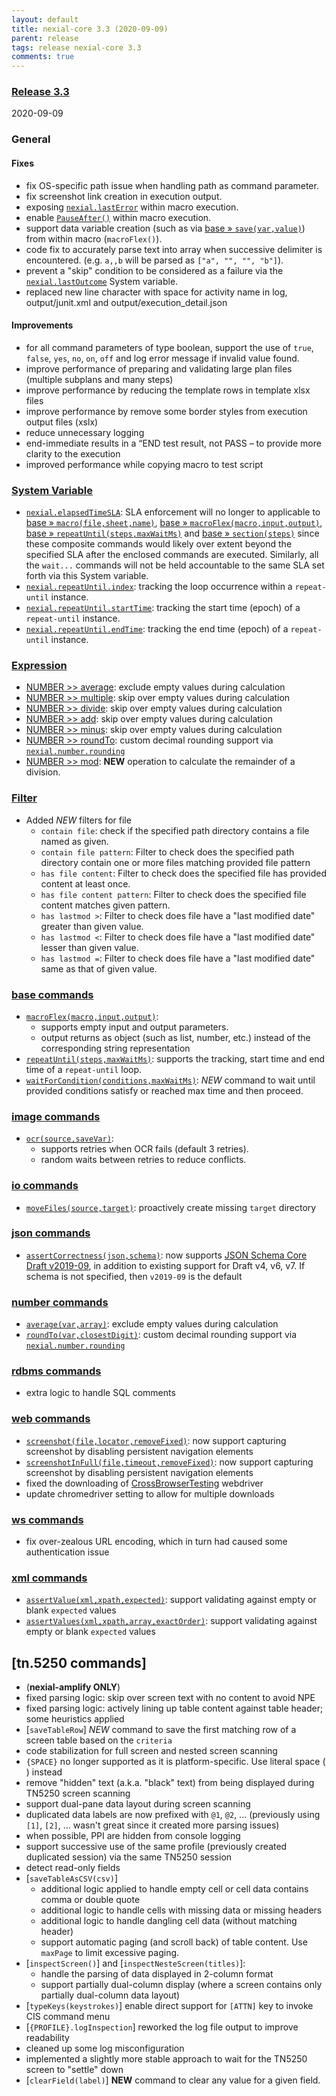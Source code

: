 ```yaml
---
layout: default
title: nexial-core 3.3 (2020-09-09)
parent: release
tags: release nexial-core 3.3
comments: true
---
```


### <a href="https://github.com/nexiality/nexial-core/releases/tag/nexial-core-v3.3_0944" class="external-link" target="_nexial_link">Release 3.3</a>
2020-09-09


### General
#### Fixes
- fix OS-specific path issue when handling path as command parameter.
- fix screenshot link creation in execution output.
- exposing [`nexial.lastError`](../systemvars/index#nexial.lastError) within macro execution.
- enable [`PauseAfter()`](../flowcontrols/index#pausebefore--pauseafter) within macro execution.
- support data variable creation (such as via [base &raquo; `save(var,value)`](../commands/base/save(var,value))) from 
  within macro (`macroFlex()`).
- code fix to accurately parse text into array when successive delimiter is encountered. 
  (e.g. `a,,b` will be parsed as `["a", "", "", "b"]`).
- prevent a "skip" condition to be considered as a failure via the 
  [`nexial.lastOutcome`](../systemvars/index#nexial.lastOutcome) System variable.
- replaced new line character with space for activity name in log, output/junit.xml and output/execution_detail.json
#### Improvements
- for all command parameters of type boolean, support the use of `true`, `false`, `yes`, `no`, `on`, `off` and 
  log error message if invalid value found.
- improve performance of preparing and validating large plan files (multiple subplans and many steps)
- improve performance by reducing the template rows in template xlsx files
- improve performance by remove some border styles from execution output files (xslx)
- reduce unnecessary logging
- end-immediate results in a “END test result, not PASS – to provide more clarity to the execution
- improved performance while copying macro to test script


### [System Variable](../systemvars)
- [`nexial.elapsedTimeSLA`](../systemvars/index#nexial.elapsedTimeSLA): SLA enforcement will no longer to applicable to
  [base &raquo; `macro(file,sheet,name)`](../commands/base/macro(file,sheet,name)), 
  [base &raquo; `macroFlex(macro,input,output)`](../commands/base/macroFlex(macro,input,output)), 
  [base &raquo; `repeatUntil(steps,maxWaitMs)`](../commands/base/repeatUntil(steps,maxWaitMs)) and 
  [base &raquo; `section(steps)`](../commands/base/section(steps)) since these composite commands would likely over
  extent beyond the specified SLA after the enclosed commands are executed. Similarly, all the `wait...` commands will
  not be held accountable to the same SLA set forth via this System variable.
- [`nexial.repeatUntil.index`](../systemvars/index#nexial.repeatUntil.index): tracking the loop occurrence within a 
  `repeat-until` instance.
- [`nexial.repeatUntil.startTime`](../systemvars/index#nexial.repeatUntil.startTime): tracking the start time (epoch) 
  of a `repeat-until` instance.
- [`nexial.repeatUntil.endTime`](../systemvars/index#nexial.repeatUntil.endTime): tracking the end time (epoch) of a 
  `repeat-until` instance.


### [Expression](../expressions)
- [NUMBER >> average](../expressions/NUMBERexpression#averagenumbers): exclude empty values during calculation
- [NUMBER >> multiple](../expressions/NUMBERexpression#multiplynumbers): skip over empty values during calculation
- [NUMBER >> divide](../expressions/NUMBERexpression#dividenumbers): skip over empty values during calculation
- [NUMBER >> add](../expressions/NUMBERexpression#addnumbers): skip over empty values during calculation
- [NUMBER >> minus](../expressions/NUMBERexpression#minusnumbers): skip over empty values during calculation
- [NUMBER >> roundTo](../expressions/NUMBERexpression#roundtoclosestdigit): custom decimal rounding support via 
  [`nexial.number.rounding`](../systemvars/index#nexial.number.rounding)
- [NUMBER >> mod](../expressions/NUMBERexpression#moddivisor): **NEW** operation to calculate the remainder of a division.


### [Filter](../flowcontrols/filter)
- Added *NEW* filters for file
  - `contain file`: check if the specified path directory contains a file named as given.
  - `contain file pattern`:  Filter to check does the specified path directory contain one or more files matching provided file pattern
  - `has file content`: Filter to check does the specified file has provided content at least once.
  - `has file content pattern`: Filter to check does the specified file content matches given pattern.
  - `has lastmod >`: Filter to check does file have a "last modified date" greater than given value.
  - `has lastmod <`: Filter to check does file have a "last modified date" lesser than given value.
  - `has lastmod =`: Filter to check does file have a "last modified date" same as that of given value.


### [base commands](../commands/base)
- [`macroFlex(macro,input,output)`](../commands/base/macroFlex(macro,input,output)): 
  - supports empty input and output parameters.
  - output returns as object (such as list, number, etc.) instead of the corresponding string representation
- [`repeatUntil(steps,maxWaitMs)`](../commands/base/repeatUntil(steps,maxWaitMs)): supports the tracking, start time 
  and end time of a `repeat-until` loop.
- [`waitForCondition(conditions,maxWaitMs)`](../commands/base/waitForCondition(conditions,maxWaitMs)): *NEW* 
 command to wait until provided conditions satisfy or reached max time and then proceed.


### [image commands](../commands/image)
- [`ocr(source,saveVar)`](../commands/image/ocr(source,saveVar)): 
  - supports retries when OCR fails (default 3 retries).
  - random waits between retries to reduce conflicts.


### [io commands](../commands/io)
- [`moveFiles(source,target)`](../commands/io/moveFiles(source,target)): proactively create missing `target` directory


### [json commands](../commands/json)
- [`assertCorrectness(json,schema)`](../commands/json/assertCorrectness(json,schema)): now supports 
  [JSON Schema Core Draft v2019-09](http://json-schema.org/draft/2019-09/json-schema-core.html), in addition to 
  existing support for Draft v4, v6, v7. If schema is not specified, then `v2019-09` is the default


### [number commands](../commands/number)
- [`average(var,array)`](../commands/number/average(var,array)): exclude empty values during calculation
- [`roundTo(var,closestDigit)`](../commands/number/roundTo(var,closestDigit)): custom decimal rounding support via 
  [`nexial.number.rounding`](../systemvars/index#nexial.number.rounding)


### [rdbms commands](../commands/rdbms)
- extra logic to handle SQL comments


### [web commands](../commands/web)
- [`screenshot(file,locator,removeFixed)`](../commands/web/screenshot(file,locator,removeFixed)): now support capturing
  screenshot by disabling persistent navigation elements
- [`screenshotInFull(file,timeout,removeFixed)`](../commands/web/screenshotInFull(file,timeout,removeFixed)): now 
  support capturing screenshot by disabling persistent navigation elements
- fixed the downloading of [CrossBrowserTesting](https://crossbrowsertesting.com/) webdriver
- update chromedriver setting to allow for multiple downloads


### [ws commands](../commands/ws)
- fix over-zealous URL encoding, which in turn had caused some authentication issue


### [xml commands](../commands/xml)
- [`assertValue(xml,xpath,expected)`](../commands/xml/assertValue(xml,xpath,expected)): support validating against 
  empty or blank `expected` values
- [`assertValues(xml,xpath,array,exactOrder)`](../commands/xml/assertValues(xml,xpath,array,exactOrder)): support 
  validating against empty or blank `expected` values


## [tn.5250 commands]
- (**nexial-amplify ONLY**)
- fixed parsing logic: skip over screen text with no content to avoid NPE
- fixed parsing logic: actively lining up table content against table header; some heuristics applied
- [`saveTableRow`] *NEW* command to save the first matching row of a screen table based on the `criteria`
- code stabilization for full screen and nested screen scanning
- `{SPACE}` no longer supported as it is platform-specific. Use literal space (` `) instead
- remove "hidden" text (a.k.a. "black" text) from being displayed during TN5250 screen scanning
- support dual-pane data layout during screen scanning
- duplicated data labels are now prefixed with `@1`, `@2`, ... (previously using `[1]`, `[2]`, ... wasn't great since 
  it created more parsing issues)
- when possible, PPI are hidden from console logging
- support successive use of the same profile (previously created duplicated session) via the same TN5250 session
- detect read-only fields
- [`saveTableAsCSV(csv)`] 
  - additional logic applied to handle empty cell or cell data contains comma or double quote
  - additional logic to handle cells with missing data or missing headers
  - additional logic to handle dangling cell data (without matching header)
  - support automatic paging (and scroll back) of table content. Use `maxPage` to limit excessive paging.
- [`inspectScreen()`] and [`inspectNesteScreen(titles)`]: 
  - handle the parsing of data displayed in 2-column format
  - support partially dual-column display (where a screen contains only partially dual-column data layout)
- [`typeKeys(keystrokes)`] enable direct support for `[ATTN]` key to invoke CIS command menu
- [`{PROFILE}.logInspection`] reworked the log file output to improve readability
- cleaned up some log misconfiguration
- implemented a slightly more stable approach to wait for the TN5250 screen to "settle" down
- [`clearField(label)`] **NEW** command to clear any value for a given field.